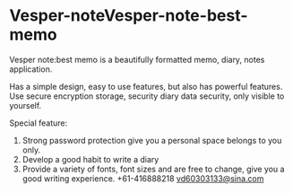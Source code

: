 # Vesper-noteVesper-note-best-memo


Vesper note:best memo is a beautifully formatted memo, diary, notes application.

Has a simple design, easy to use features, but also has powerful features.
Use secure encryption storage, security diary data security, only visible to yourself.

Special feature:

1. Strong password protection give you a personal space belongs to you only.
2. Develop a good habit to write a diary
3. Provide a variety of fonts, font sizes and are free to change, give you a good writing experience.
+61-416888218 vd60303133@sina.com

